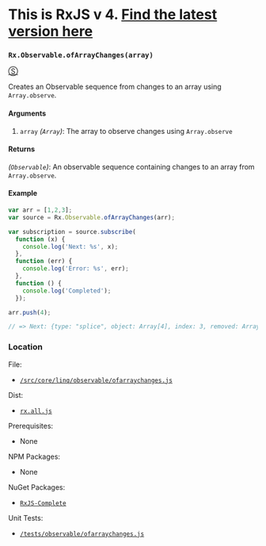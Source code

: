 # This is RxJS v 4. [Find the latest version here](https://github.com/reactivex/rxjs)
### `Rx.Observable.ofArrayChanges(array)`
[&#x24C8;](https://github.com/Reactive-Extensions/RxJS/blob/master/src/core/linq/observable/ofarraychanges.js "View in source")

Creates an Observable sequence from changes to an array using `Array.observe`.

#### Arguments
1. `array` *(`Array`)*: The array to observe changes using `Array.observe`

#### Returns
*(`Observable`)*: An observable sequence containing changes to an array from `Array.observe`.

#### Example
```js
var arr = [1,2,3];
var source = Rx.Observable.ofArrayChanges(arr);

var subscription = source.subscribe(
  function (x) {
    console.log('Next: %s', x);
  },
  function (err) {
    console.log('Error: %s', err);
  },
  function () {
    console.log('Completed');
  });

arr.push(4);

// => Next: {type: "splice", object: Array[4], index: 3, removed: Array[0], addedCount: 1}
```

### Location

File:
- [`/src/core/linq/observable/ofarraychanges.js`](https://github.com/Reactive-Extensions/RxJS/blob/master/src/core/linq/observable/ofarraychanges.js)

Dist:
- [`rx.all.js`](https://github.com/Reactive-Extensions/RxJS/blob/master/dist/rx.all.js)

Prerequisites:
- None

NPM Packages:
- None

NuGet Packages:
- [`RxJS-Complete`](http://www.nuget.org/packages/RxJS-Complete)

Unit Tests:
- [`/tests/observable/ofarraychanges.js`](https://github.com/Reactive-Extensions/RxJS/blob/master/tests/observable/ofarraychanges.js)
